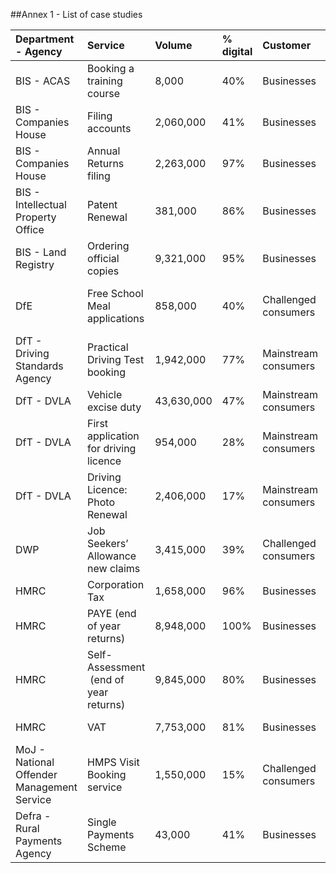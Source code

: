 ##Annex 1 - List of case studies


| Department - Agency                | Service                        | Volume     | % digital | Customer       | Function                 |
|:---------------------------------- |:------------------------------ |:---------- |:--------- |:-------------- |:------------------------ |
| BIS - ACAS                         | Booking a training course      | 8,000      | 40% | Businesses           | Booking an appointment   |
| BIS - Companies House              | Filing accounts                | 2,060,000  | 41% | Businesses           | Providing information    |
| BIS - Companies House              | Annual Returns filing          | 2,263,000  | 97% | Businesses           | Providing information    |
| BIS - Intellectual Property Office | Patent Renewal                 | 381,000    | 86% | Businesses           | Making a payment         |
| BIS - Land Registry                | Ordering official copies       | 9,321,000  | 95% | Businesses           | Ordering goods           |
| DfE                                | Free School Meal applications  | 858,000    | 40% | Challenged consumers | Requesting benefits /grants / loans |
| DfT - Driving Standards Agency     | Practical Driving Test booking | 1,942,000  | 77% | Mainstream consumers | Booking an appointment   |
| DfT - DVLA                         | Vehicle excise duty            | 43,630,000 | 47% | Mainstream consumers | Making a payment         |
| DfT - DVLA                    | First application for driving licence  | 954,000 | 28% | Mainstream consumers | Requesting authorisation |
| DfT - DVLA                         | Driving Licence: Photo Renewal | 2,406,000  | 17% | Mainstream consumers | Requesting authorisation |
| DWP                             | Job Seekers’ Allowance new claims | 3,415,000  | 39% | Challenged consumers | Requesting benefits / grants / loans |
| HMRC                               | Corporation Tax                | 1,658,000 | 96%  | Businesses            | Making a payment         |
| HMRC                               | PAYE (end of year returns)     | 8,948,000 | 100% | Businesses            | Making a payment         |
| HMRC                       | Self-Assessment  (end of year returns) | 9,845,000 | 80%  | Businesses            | Providing information    |
| HMRC                               | VAT                            | 7,753,000 | 81%  | Businesses            | Making a payment         |
| MoJ - National Offender Management Service | HMPS Visit Booking service | 1,550,000 | 15% | Challenged consumers | Booking an appointment |
| Defra - Rural Payments Agency      | Single Payments Scheme         | 43,000    | 41%  | Businesses            |  Requesting benefits /grants / loans |


